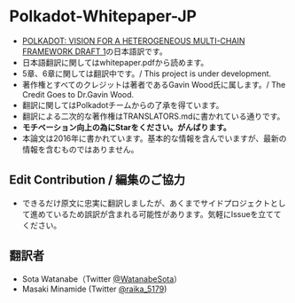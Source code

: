 # Polkadot-Whitepaper-JP
- [POLKADOT: VISION FOR A HETEROGENEOUS MULTI-CHAIN FRAMEWORK DRAFT 1](https://polkadot.network/PolkaDotPaper.pdf)の日本語訳です。
- 日本語翻訳に関してはwhitepaper.pdfから読めます。
- 5章、6章に関しては翻訳中です。/ This project is under development.
- 著作権とすべてのクレジットは著者であるGavin Wood氏に属します。/ The Credit Goes to Dr.Gavin Wood.
- 翻訳に関してはPolkadotチームからの了承を得ています。
- 翻訳による二次的な著作権はTRANSLATORS.mdに書かれている通りです。
- **モチベーション向上の為にStarをください。がんばります。**
- 本論文は2016年に書かれています。基本的な情報を含んでいますが、最新の情報を含むものではありません。

## Edit Contribution / 編集のご協力
- できるだけ原文に忠実に翻訳しましたが、あくまでサイドプロジェクトとして進めているため誤訳が含まれる可能性があります。気軽にIssueを立ててください。

## 翻訳者
- Sota Watanabe（Twitter [@WatanabeSota](https://twitter.com/WatanabeSota?lang=en)）
- Masaki Minamide (Twitter [@raika_5179](https://twitter.com/raika_5179?lang=en))



